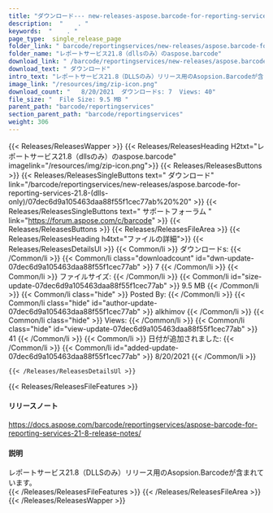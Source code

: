 ```yaml
---
title: "ダウンロード--- new-releases-aspose.barcode-for-reporting-services-21.8-（dllsのみ）。" 
description:  "    . " 
keywords:  "    . " 
page_type:  single_release_page
folder_link: " barcode/reportingservices/new-releases/aspose.barcode-for-reporting-services-21.8-(dlls-only)/"
folder_name: "レポートサービス21.8（dllsのみ）のaspose.barcode"
download_link: " /barcode/reportingservices/new-releases/aspose.barcode-for-reporting-services-21.8-(dlls-only)/07dec6d9a105463daa88f55f1cec77ab"
download_text: " ダウンロード"
intro_text: "レポートサービス21.8（DLLSのみ）リリース用のAsopsion.Barcodeが含まれています。"
image_link: "/resources/img/zip-icon.png"
download_count: "   8/20/2021  ダウンロードs: 7  Views: 40"
file_size: "  File Size: 9.5 MB "
parent_path: "barcode/reportingservices"
section_parent_path: "barcode/reportingservices"
weight: 306
---
```


{{< Releases/ReleasesWapper >}}
  {{< Releases/ReleasesHeading H2txt="レポートサービス21.8（dllsのみ）のaspose.barcode" imagelink="/resources/img/zip-icon.png">}}
  {{< Releases/ReleasesButtons >}}
    {{< Releases/ReleasesSingleButtons text=" ダウンロード" link="/barcode/reportingservices/new-releases/aspose.barcode-for-reporting-services-21.8-(dlls-only)/07dec6d9a105463daa88f55f1cec77ab%20%20" >}}
    {{< Releases/ReleasesSingleButtons text=" サポートフォーラム " link="https://forum.aspose.com/c/barcode" >}}
  {{< Releases/ReleasesButtons >}}
  {{< Releases/ReleasesFileArea >}}
    {{< Releases/ReleasesHeading h4txt="ファイルの詳細">}}
    {{< Releases/ReleasesDetailsUl >}}
            {{< Common/li  >}} ダウンロードs: {{< /Common/li >}} 
      {{< Common/li class="downloadcount" id="dwn-update-07dec6d9a105463daa88f55f1cec77ab" >}} 7 {{< /Common/li >}} 
      {{< Common/li  >}} ファイルサイズ: {{< /Common/li >}} 
      {{< Common/li id="size-update-07dec6d9a105463daa88f55f1cec77ab" >}} 9.5 MB {{< /Common/li >}} 
      {{< Common/li  class="hide" >}} Posted By: {{< /Common/li >}} 
      {{< Common/li class="hide" id="author-update-07dec6d9a105463daa88f55f1cec77ab" >}} alkhimov {{< /Common/li >}} 
      {{< Common/li class="hide"  >}} Views: {{< /Common/li >}} 
      {{< Common/li class="hide" id="view-update-07dec6d9a105463daa88f55f1cec77ab" >}} 41 {{< /Common/li >}} 
      {{< Common/li  >}} 日付が追加されました: {{< /Common/li >}} 
      {{< Common/li id="added-update-07dec6d9a105463daa88f55f1cec77ab" >}} 8/20/2021 {{< /Common/li >}} 

    {{< /Releases/ReleasesDetailsUl >}}

  {{< Releases/ReleasesFileFeatures >}}
      <h4>リリースノート</h4><div><a href="https://docs.aspose.com/barcode/reportingservices/aspose-barcode-for-reporting-services-21-8-release-notes/">https://docs.aspose.com/barcode/reportingservices/aspose-barcode-for-reporting-services-21-8-release-notes/</a></div><h4>説明</h4><div class="HTMLDescription">レポートサービス21.8（DLLSのみ）リリース用のAsopsion.Barcodeが含まれています。</div>
  {{< /Releases/ReleasesFileFeatures >}}
 {{< /Releases/ReleasesFileArea >}}
{{< /Releases/ReleasesWapper >}}


